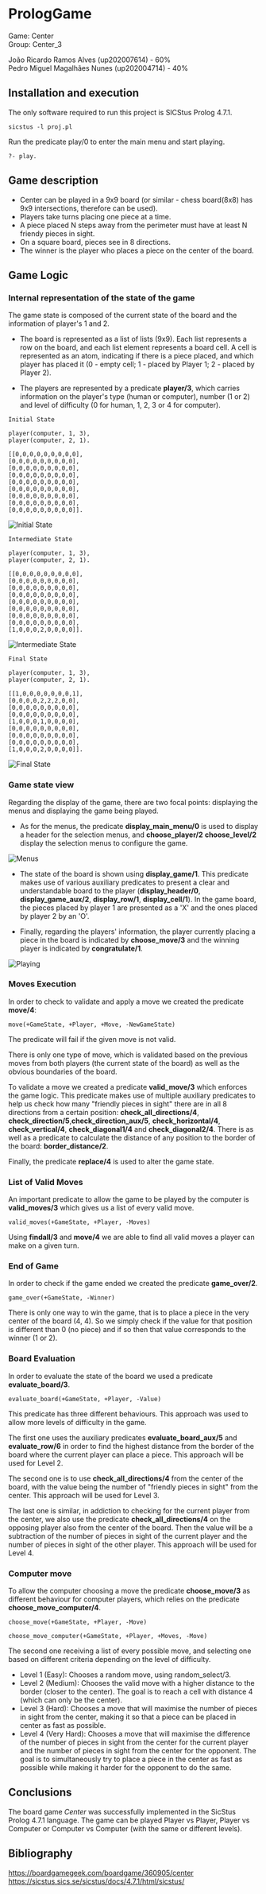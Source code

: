 # PrologGame
Game: Center  
Group: Center_3   

João Ricardo Ramos Alves (up202007614) - 60%  
Pedro Miguel Magalhães Nunes (up202004714) - 40%



## Installation and execution  

The only software required to run this project is SICStus Prolog 4.7.1.

```
sicstus -l proj.pl
```

Run the predicate play/0 to enter the main menu and start playing.  

```
?- play.
```


## Game description  

- Center can be played in a 9x9 board (or similar - chess board(8x8) has 9x9 intersections, therefore can be used).    
- Players take turns placing one piece at a time.  
- A piece placed N steps away from the perimeter must have at least N friendy pieces in sight.  
- On a square board, pieces see in 8 directions.  
- The winner is the player who places a piece on the center of the board.  

## Game Logic  

### Internal representation of the state of the game  

The game state is composed of the current state of the board and the information of player's 1 and 2.  

- The board is represented as a list of lists (9x9). Each list represents a row on the board, and each list element represents a board cell. A cell is represented as an atom, indicating if there is a piece placed, and which player has placed it (0 - empty cell; 1 - placed by Player 1; 2 - placed by Player 2).  

- The players are represented by a predicate **player/3**, which carries information on the player's type (human or computer), number (1 or 2) and level of difficulty (0 for human, 1, 2, 3 or 4 for computer).  

`Initial State`  

```
player(computer, 1, 3),
player(computer, 2, 1).
```  

```
[[0,0,0,0,0,0,0,0,0],
[0,0,0,0,0,0,0,0,0],
[0,0,0,0,0,0,0,0,0],
[0,0,0,0,0,0,0,0,0],
[0,0,0,0,0,0,0,0,0],
[0,0,0,0,0,0,0,0,0],
[0,0,0,0,0,0,0,0,0],
[0,0,0,0,0,0,0,0,0],
[0,0,0,0,0,0,0,0,0]].
```  

![Initial State](img/initial_state.png)  

`Intermediate State`  

```
player(computer, 1, 3),
player(computer, 2, 1).
```  

```
[[0,0,0,0,0,0,0,0,0],
[0,0,0,0,0,0,0,0,0],
[0,0,0,0,0,0,0,0,0],
[0,0,0,0,0,0,0,0,0],
[0,0,0,0,0,0,0,0,0],
[0,0,0,0,0,0,0,0,0],
[0,0,0,0,0,0,0,0,0],
[0,0,0,0,0,0,0,0,0],
[1,0,0,0,2,0,0,0,0]].
```  

![Intermediate State](img/intermediate_state.png)  

`Final State`  

```
player(computer, 1, 3),
player(computer, 2, 1).
```  

```
[[1,0,0,0,0,0,0,0,1],
[0,0,0,0,2,2,2,0,0],
[0,0,0,0,0,0,0,0,0],
[0,0,0,0,0,0,0,0,0],
[1,0,0,0,1,0,0,0,0],
[0,0,0,0,0,0,0,0,0],
[0,0,0,0,0,0,0,0,0],
[0,0,0,0,0,0,0,0,0],
[1,0,0,0,2,0,0,0,0]].
```  

![Final State](img/final_state.png)  

### Game state view  

Regarding the display of the game, there are two focal points: displaying the menus and displaying the game being played.  

- As for the menus, the predicate **display_main_menu/0** is used to display a header for the selection menus, and **choose_player/2** **choose_level/2** display the selection menus to configure the game.  

![Menus](img/menus.png)

- The state of the board is shown using **display_game/1**. This predicate makes use of various auxiliary predicates to present a clear and understandable board to the player (**display_header/0**, **display_game_aux/2**, **display_row/1**, **display_cell/1**). In the game board, the pieces placed by player 1 are presented as a 'X' and the ones placed by player 2 by an 'O'.

- Finally, regarding the players' information, the player currently placing a piece in the board is indicated by **choose_move/3** and the winning player is indicated by **congratulate/1**.  

![Playing](img/playing.png)  

### Moves Execution  

In order to check to validate and apply a move we created the predicate **move/4**:

```
move(+GameState, +Player, +Move, -NewGameState)
```  

The predicate will fail if the given move is not valid.  

There is only one type of move, which is validated based on the previous moves from both players (the current state of the board) as well as the obvious boundaries of the board.  

To validate a move we created a predicate **valid_move/3** which enforces the game logic. This predicate makes use of multiple auxiliary predicates to help us check how many "friendly pieces in sight" there are in all 8 directions from a certain position: **check_all_directions/4**, **check_direction/5**,**check_direction_aux/5**, **check_horizontal/4**, **check_vertical/4**, **check_diagonal1/4** and **check_diagonal2/4**. There is as well as a predicate to calculate the distance of any position to the border of the board: **border_distance/2**.  

Finally, the predicate **replace/4** is used to alter the game state.  


### List of Valid Moves  

An important predicate to allow the game to be played by the computer is **valid_moves/3** which gives us a list of every valid move.  

```
valid_moves(+GameState, +Player, -Moves)
```  

Using **findall/3** and **move/4** we are able to find all valid moves a player can make on a given turn.

### End of Game  

In order to check if the game ended we created the predicate **game_over/2**.  

```
game_over(+GameState, -Winner)
```  

There is only one way to win the game, that is to place a piece in the very center of the board (4, 4). So we simply check if the value for that position is different than 0 (no piece) and if so then that value corresponds to the winner (1 or 2).  

### Board Evaluation  

In order to evaluate the state of the board we used a predicate **evaluate_board/3**.  

```
evaluate_board(+GameState, +Player, -Value)
```  

This predicate has three different behaviours. This approach was used to allow more levels of difficulty in the game.  

The first one uses the auxiliary predicates **evaluate_board_aux/5** and **evaluate_row/6** in order to find the highest distance from the border of the board where the current player can place a piece. This approach will be used for Level 2.  

The second one is to use **check_all_directions/4** from the center of the board, with the value being the number of "friendly pieces in sight" from the center. This approach will be used for Level 3.  

The last one is similar, in addiction to checking for the current player from the center, we also use the predicate **check_all_directions/4** on the opposing player also from the center of the board. Then the value will be a subtraction of the number of pieces in sight of the current player and the number of pieces in sight of the other player. This approach will be used for Level 4.  

### Computer move  

To allow the computer choosing a move the predicate **choose_move/3** as different behaviour for computer players, which relies on the predicate **choose_move_computer/4**.  

```
choose_move(+GameState, +Player, -Move)

choose_move_computer(+GameState, +Player, +Moves, -Move)
```  

The second one receiving a list of every possible move, and selecting one based on different criteria depending on the level of difficulty.  

- Level 1 (Easy): Chooses a random move, using random_select/3.  
- Level 2 (Medium): Chooses the valid move with a higher distance to the border (closer to the center). The goal is to reach a cell with distance 4 (which can only be the center).  
- Level 3 (Hard): Chooses a move that will maximise the number of pieces in sight from the center, making it so that a piece can be placed in center as fast as possible.  
- Level 4 (Very Hard): Chooses a move that will maximise the difference of the number of pieces in sight from the center for the current player and the number of pieces in sight from the center for the opponent. The goal is to simultaneously try to place a piece in the center as fast as possible while making it harder for the opponent to do the same.  

## Conclusions  

The board game *Center* was successfully implemented in the SicStus Prolog 4.7.1 language. The game can be played Player vs Player, Player vs Computer or Computer vs Computer (with the same or different levels).

## Bibliography  

https://boardgamegeek.com/boardgame/360905/center  
https://sicstus.sics.se/sicstus/docs/4.7.1/html/sicstus/